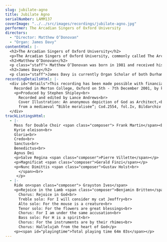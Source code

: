 ```yaml
---
slug: jubilate-agno
title: Jubilate Agno
serialNumber: LAMM137
coverImage: "../../src/images/recordings/jubilate-agno.jpg"
performer: The Arcadian Singers of Oxford University
directors:
  - "Director: Matthew O’Donovan"
  - "Organ: James Davy"
contentHtml: |-
  <h2>The Arcadian Singers of Oxford University</h2>
  <p>The Arcadian Singers of Oxford University, commonly called The Arcadians, were founded in 1976, to specialise in unaccompanied works. The choir aims to comprise about 25 singers from throughout the university, who sing a variety of music, covering a wide range of styles — Bach to Britten, Monteverdi to MacMillan. The choir gives at least one concert in Oxford each term and has in recent years been involved in other musical ventures both in and out of Oxford. They are regularly invited to contribute to the Easter Liturgy at Ampleforth Abbey in Yorkshire. The making of this recording marks the choir’s 25th anniversary. More information can be found on the <a href="https://web.archive.org/web/20170101001640/http://www.arcadiansingers.org.uk/">choir’s website</a></p>
  <h2>Matthew O’Donovan</h2>
  <p class="staff"> Matthew O’Donovan was born in 1981 and received his early musical training as a chorister of St. Giles’ Church, Oxford under Peter Ward Jones and a music scholar at Abingdon School, where he studied the organ with John Oxlade, and later David Goode, his current teacher. After completing his A-levels in 1999 he spent a year as organ scholar of Southwell Minster, where he worked both as an accompanist and also conductor with the Minster’s two choirs, studying the organ with Paul Hale. During his year at Southwell he directed the local Four Tons Choir. Matthew came up to Oxford in October 2000, where he is reading for a music degree and is organ scholar at Merton College. He was appointed conductor of the Arcadian Singers from April 2001. As a pianist and violist, Matthew has played with many of Oxford’s local orchestras. He also sings with the early music ensemble Stile Antico and with the Schola Cantorum of Oxford. He is manic about DIY.</p>
  <h2>James Davy</h2>
  <p class="staff">James Davy is currently Organ Scholar of both Durham Cathedral and University College, Durham. He was born in 1980, and, in 1991, became a Chorister at Southwell Minster, where he also started to learn the organ with Philip Rushforth. During his gap year he was Organ Scholar of Portsmouth Cathedral; the first holder of the position; and continued his organ studies with Neil Cockburn in London, and studied harmony and counterpoint with the Sub-Organist Rosemary Field. James began a Music degree at the University of Durham in October 2000, gaining the Associateship Diploma of the Royal College of Organists in January 2001. Alongside his degree course he accompanies both the University Choral Society and Chamber Choir, with whom he toured Northern Italy in September 2001, and directs the Chapel Choir of University College. He is in demand both as a soloist and accompanist, and has appeared on recordings with the choir of Portsmouth Cathedral, as well as on ITV with the Durham University Chamber Choir. When not playing or directing, James enjoys listening to music ranging from early music to Trad. Jazz and watching films.</p>
recordingDetailsHtml: |-
  <div id="details">This recording has been made possible with financial support from the University Integrated Arts Committee.<br>
    Recorded in Merton College, Oxford on 5th - 7th December 2001, by kind permission of the Warden and Scholars of the House or College of Scholars of Merton in the University of Oxford.
    <p>Produced by Stephen Shipley<br>
      Recorded and edited by Lance Andrews<br>
      Cover Illustration: An anonymous depiction of God as Architect,<br>
      from a mediaeval “Bible moralisée”; Cod.2554, fol.Iv, Bildarchiv d. ÖNB, Vienna.</p>
  </div>
trackListingsHtml:
  - |-
    Mass for Double Choir <span class="composer"> Frank Martin</span><br>
    Kyrie eleison<br>
    Gloria<br>
    Credo<br>
    Sanctus<br>
    Benedictus<br>
    Agnus Dei
    <p>Salve Regina <span class="composer">Pierre Villette</span></p>
    <p>Magnificat <span class="composer">Gerald Finzi</span></p>
    <p>Nunc Dimittis <span class="composer">Gustav Holst<br>
      </span><br>
     </p>
  - |-
    Ride on<span class="composer"> Grayston Ives</span>
    <p>Rejoice in the Lamb <span class="composer">Benjamin Britten</span><br>
      Chorus: Rejoice in God<br>
      Treble solo: For I will consider my cat Jeoffry<br>
      Alto solo: For the mouse is a creature<br>
      Tenor solo: For the flowers are great blessings<br>
      Chorus: For I am under the same accusation<br>
      Bass solo: For H is a spirit<br>
      Chorus: For the instruments are by their rhimes<br>
      Chorus: Hallelujah from the heart of God</p>
    <p><span id="playingtime">Total playing time 64m 03s</span></p>
---
```

